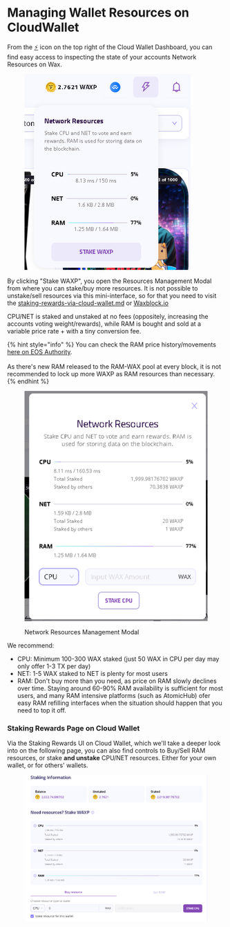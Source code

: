 # Managing Wallet Resources on CloudWallet

From the [⚡](https://fsymbols.com/signs/hazard/) icon on the top right of the Cloud Wallet Dashboard, you can find easy access to inspecting the state of your accounts Network Resources on Wax.

<figure><img src="../../../.gitbook/assets/image (22).png" alt=""><figcaption></figcaption></figure>

By clicking "Stake WAXP", you open the Resources Management Modal from where you can stake/buy more resources. It is not possible to unstake/sell resources via this mini-interface, so for that you need to visit the [staking-rewards-via-cloud-wallet.md](staking-rewards-via-cloud-wallet.md "mention") or [Waxblock.io](../waxblock.io/staking-unstaking-cpu-and-net-via-waxblock.io.md)

CPU/NET is staked and unstaked at no fees (oppositely, increasing the accounts voting weight/rewards), while RAM is bought and sold at a variable price rate + with a tiny conversion fee.&#x20;

{% hint style="info" %}
You can check the RAM price history/movements [here on EOS Authority](https://eosauthority.com/wallet/ram?network=wax).\
\
As there's new RAM released to the RAM-WAX pool at every block, it is not recommended to lock up more WAXP as RAM resources than necessary.
{% endhint %}

<figure><img src="../../../.gitbook/assets/image (23).png" alt=""><figcaption><p>Network Resources Management Modal</p></figcaption></figure>

We recommend:

* CPU: Minimum 100-300 WAX staked (just 50 WAX in CPU per day may only offer 1-3 TX per day)
* NET: 1-5 WAX staked to NET is plenty for most users
* RAM: Don't buy more than you need, as price on RAM slowly declines over time. Staying around 60-90% RAM availability is sufficient for most users, and many RAM intensive platforms (such as AtomicHub) ofer easy RAM refilling interfaces when the situation should happen that you need to top it off.



### Staking Rewards Page on Cloud Wallet

Via the Staking Rewards UI on Cloud Wallet, which we'll take a deeper look into on the following page, you can also find controls to Buy/Sell RAM resources, or stake **and unstake** CPU/NET resources. Either for your own wallet, or for others' wallets.&#x20;

<figure><img src="../../../.gitbook/assets/image (14).png" alt=""><figcaption></figcaption></figure>


